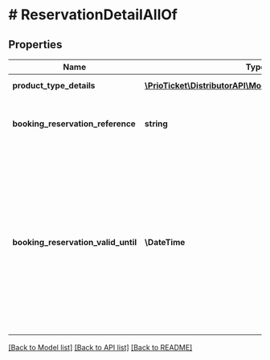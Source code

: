 # # ReservationDetailAllOf

## Properties

Name | Type | Description | Notes
------------ | ------------- | ------------- | -------------
**product_type_details** | [**\PrioTicket\DistributorAPI\Models\RegularBookingItem[]**](RegularBookingItem.md) | A list specifying the booking quantity per product type. |
**booking_reservation_reference** | **string** | Unique identifier for this booking within the current cart. To update this booking you should pass the same value in the next request. |
**booking_reservation_valid_until** | **\DateTime** | The reserved booking will stay alive until this time, after that the booking will be auto-cancelled. &gt; In this case ONLY this specific product will be auto-cancelled. To view your updated reservation you could call the &#39;Cart Details&#39; endpoint.  &gt; Our system will try to reset the &#x60;booking_reservation_valid_until&#x60; every time the Update Cart endpoint is called. This will not work for most third-party products. Please keep an eye on the value &#x60;booking_reservation_valid_until&#x60; to make sure your cart does not expire. | [readonly]

[[Back to Model list]](../../README.md#models) [[Back to API list]](../../README.md#endpoints) [[Back to README]](../../README.md)
